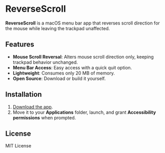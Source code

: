 # ReverseScroll

**ReverseScroll** is a macOS menu bar app that reverses scroll direction for the mouse while leaving the trackpad unaffected.

## Features
- **Mouse Scroll Reversal**: Alters mouse scroll direction only, keeping trackpad behavior unchanged.
- **Menu Bar Access**: Easy access with a quick quit option.
- **Lightweight**: Consumes only 20 MB of memory.
- **Open Source**: Download or build it yourself.

## Installation
1. [Download the app](https://github.com/wooii/ReverseScroll/releases/download/v0.1/ReverseScroll.App.zip).
2. Move it to your **Applications** folder, launch, and grant **Accessibility permissions** when prompted.

## License
MIT License
